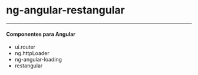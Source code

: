 # ng-angular-restangular
----
#### Componentes para Angular

- ui.router
- ng.httpLoader
- ng-angular-loading
- restangular
